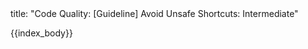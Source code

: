 <frontmatter>
title: "Code Quality: [Guideline] Avoid Unsafe Shortcuts: Intermediate"
</frontmatter>

{{index_body}}
